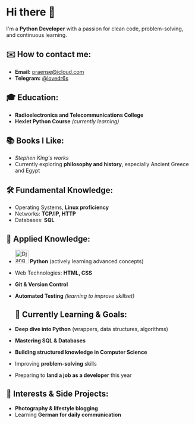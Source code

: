 # Hi there 👋
I'm a **Python Developer** with a passion for clean code, problem-solving, and continuous learning.

## ✉️ How to contact me:
- **Email:** praense@icloud.com
- **Telegram:** [@lovedr6s](https://t.me/lovedr6s)
  
## 🎓 Education:  
- **Radioelectronics and Telecommunications College**  
- **Hexlet Python Course** *(currently learning)*
  
## 📚 Books I Like:
- *Stephen King's works*  
- Currently exploring **philosophy and history**, especially Ancient Greece and Egypt
  
## 🛠 Fundamental Knowledge:  
- Operating Systems, **Linux proficiency**  
- Networks: **TCP/IP, HTTP**  
- Databases: **SQL**
    
## 🚀 Applied Knowledge:  
- <a href="https://www.djangoproject.com/" target="_blank" rel="noreferrer"><img src="https://raw.githubusercontent.com/danielcranney/readme-generator/main/public/icons/skills/django-colored.svg" width="36" height="36" alt="Django" /></a> **Python** (actively learning advanced concepts)  
- Web Technologies: **HTML, CSS**  
- **Git & Version Control**  
- **Automated Testing** *(learning to improve skillset)* 

  ## 🧠 Currently Learning & Goals:  
- **Deep dive into Python** (wrappers, data structures, algorithms)  
- **Mastering SQL & Databases**  
- **Building structured knowledge in Computer Science**  
- Improving **problem-solving** skills
- Preparing to **land a job as a developer** this year  

  
## 🎥 Interests & Side Projects:  
- **Photography & lifestyle blogging** 
- Learning **German for daily communication**

